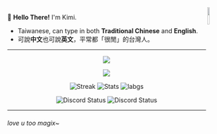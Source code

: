 <img align="right" width="10%" src="https://s3.getstickerpack.com/storage/uploads/sticker-pack/hutao/sticker_6.png?6baaddef7714bd996775ff3b50fa7bee&d=200x200">

:wave: **Hello There!** I'm Kimi.
- Taiwanese, can type in both **Traditional Chinese** and **English**.
- 可說**中文**也可說**英文**，平常都「很閒」的台灣人。
---
</p>
<p align="center">
<img align="center" src="https://github-widgetbox.vercel.app/api/profile?username=Kimi898246&theme=dark&data=repositories,stars,commits">
</p>

</p>
<p align="center">
<img align="center" src="https://github-widgetbox.vercel.app/api/skills?languages=vscode,c,windows,markdown,json&includeNames=true&theme=dark">
</p>

</p>
 <p align="center">
  <img src="https://github-readme-streak-stats.herokuapp.com/?user=Kimi898246&theme=dracula" alt="Streak" />
  <img src="https://github-readme-stats.vercel.app/api?username=Kimi898246&count_private=true&show_icons=true&line_height=20&show_icons=true&theme=dracula" alt="Stats" />
  <img src="https://github-readme-stats.vercel.app/api/top-langs/?username=Kimi898246&layout=compact&langs_count=8&card_width=445&show_icons=true&theme=dracula" alt="labgs" />
</p>

</p>
<p align="center">
    <img src="https://lanyard.cnrad.dev/api/325290687698567168?idleMessage=Possibly%20watching%20Magix%20doing%20random%20things..." alt="Discord Status"> <!--kimi-->
    <img src="https://lanyard.cnrad.dev/api/252090676068614145?idleMessage=Possibly%20teasing%20Kimi%20for%20no%20reason~" alt="Discord Status"> <!--magi-->
</p>



---
<h6 align="left">love u too magix~</h6>
